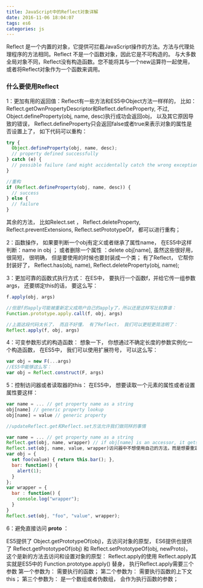 ```yaml
---
title: JavaScript中的Reflect对象详解
date: 2016-11-06 18:04:07
tags: es6
categories: js
---
```

Reflect 是一个内置的对象，它提供可拦截JavaScript操作的方法。方法与代理处理程序的方法相同。Reflect 不是一个函数对象，因此它是不可构造的。
与大多数全局对象不同，Reflect没有构造函数。您不能将其与一个new运算符一起使用，或者将Reflect对象作为一个函数来调用。
<!-- more -->
### 什么要使用Reflect

1：更加有用的返回值：Reflect有一些方法和ES5中Object方法一样样的， 比如： Reflect.getOwnPropertyDescriptor和Reflect.defineProperty, 不过, Object.defineProperty(obj, name, desc)执行成功会返回obj， 以及其它原因导致的错误， Reflect.defineProperty只会返回false或者true来表示对象的属性是否设置上了， 如下代码可以重构：
```javascript
try {
  Object.defineProperty(obj, name, desc);
  // property defined successfully
} catch (e) {
  // possible failure (and might accidentally catch the wrong exception)
}

//重构
if (Reflect.defineProperty(obj, name, desc)) {
  // success
} else {
  // failure
}
```
其余的方法， 比如Relect.set ， Reflect.deleteProperty, Reflect.preventExtensions, Reflect.setPrototypeOf， 都可以进行重构；

2：函数操作， 如果要判断一个obj有定义或者继承了属性name， 在ES5中这样判断：name in obj ；
或者删除一个属性 ：delete obj[name], 虽然这些很好用， 很简短， 很明确， 但是要使用的时候也要封装成一个类；
有了Reflect， 它帮你封装好了， Reflect.has(obj, name), Reflect.deleteProperty(obj, name);

3：更加可靠的函数式执行方式： 在ES中， 要执行一个函数f，并给它传一组参数args， 还要绑定this的话， 要这么写：
```javascript
f.apply(obj, args)

//但是f的apply可能被重新定义成用户自己的apply了，所以还是这样写比较靠谱：
Function.prototype.apply.call(f, obj, args)

//上面这段代码太长了， 而且不好懂， 有了Reflect， 我们可以更短更简洁明了：
Reflect.apply(f, obj, args)

```

4：可变参数形式的构造函数： 想象一下， 你想通过不确定长度的参数实例化一个构造函数， 在ES5中， 我们可以使用扩展符号， 可以这么写：
```javascript
var obj = new F(...args)
//ES5中能够这么写：
var obj = Reflect.construct(F, args)
```

5：控制访问器或者读取器的this： 在ES5中， 想要读取一个元素的属性或者设置属性要这样：
```javascript
var name = ... // get property name as a string
obj[name] // generic property lookup
obj[name] = value // generic property

//updateReflect.get和Reflect.set方法允许我们做同样的事情

var name = ... // get property name as a string
Reflect.get(obj, name, wrapper) // if obj[name] is an accessor, it gets run with `this === wrapper`
Reflect.set(obj, name, value, wrapper)访问器中不想使用自己的方法，而是想要重定向this到wrapper：
var obj = {
  set foo(value) { return this.bar(); },
  bar: function() {
    alert(1);
  }
};
var wrapper = {
  bar : function() {
    console.log("wrapper");
  }
}
Reflect.set(obj, "foo", "value", wrapper);
```

6：避免直接访问 __proto__ ：

ES5提供了 Object.getPrototypeOf(obj)，去访问对象的原型， ES6提供也提供了
Reflect.getPrototypeOf(obj) 和 Reflect.setPrototypeOf(obj, newProto)， 这个是新的方法去访问和设置对象的原型：
Reflect.apply的使用
Reflect.apply其实就是ES5中的 Function.prototype.apply() 替身， 执行Reflect.apply需要三个参数
第一个参数为： 需要执行的函数；
第二个参数为： 需要执行函数的上下文this；
第三个参数为： 是一个数组或者伪数组， 会作为执行函数的参数；